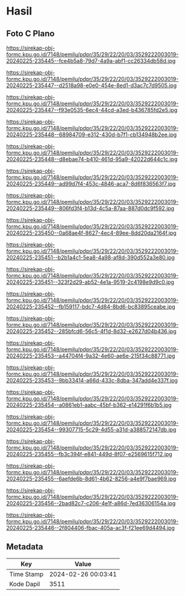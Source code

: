 # Hasil

## Foto C Plano

https://sirekap-obj-formc.kpu.go.id/7148/pemilu/pdpr/35/29/22/20/03/3529222003019-20240225-235445--fce4b5a8-79d7-4a9a-abf1-cc26334db58d.jpg

https://sirekap-obj-formc.kpu.go.id/7148/pemilu/pdpr/35/29/22/20/03/3529222003019-20240225-235447--d2518a98-e0e0-454e-8ed1-d3ac7c7d9505.jpg

https://sirekap-obj-formc.kpu.go.id/7148/pemilu/pdpr/35/29/22/20/03/3529222003019-20240225-235447--f93e0535-6ec4-44cd-a3ed-b436785fd2e5.jpg

https://sirekap-obj-formc.kpu.go.id/7148/pemilu/pdpr/35/29/22/20/03/3529222003019-20240225-235448--68984709-e312-430d-b7f1-cb134948b2ee.jpg

https://sirekap-obj-formc.kpu.go.id/7148/pemilu/pdpr/35/29/22/20/03/3529222003019-20240225-235448--d8ebae74-b410-461d-95a9-42022d644c1c.jpg

https://sirekap-obj-formc.kpu.go.id/7148/pemilu/pdpr/35/29/22/20/03/3529222003019-20240225-235449--ad99d7f4-453c-4846-aca7-8d6f836563f7.jpg

https://sirekap-obj-formc.kpu.go.id/7148/pemilu/pdpr/35/29/22/20/03/3529222003019-20240225-235449--806fd3f4-b13d-4c5a-87aa-887d0dc9f592.jpg

https://sirekap-obj-formc.kpu.go.id/7148/pemilu/pdpr/35/29/22/20/03/3529222003019-20240225-235450--0a68ae4f-8627-4ec4-89ee-8dd20da2164f.jpg

https://sirekap-obj-formc.kpu.go.id/7148/pemilu/pdpr/35/29/22/20/03/3529222003019-20240225-235451--b2b1a4c1-5ea8-4a98-af8d-390d552a3e80.jpg

https://sirekap-obj-formc.kpu.go.id/7148/pemilu/pdpr/35/29/22/20/03/3529222003019-20240225-235451--323f2d29-ab52-4e1a-9519-2c4198e9d9c0.jpg

https://sirekap-obj-formc.kpu.go.id/7148/pemilu/pdpr/35/29/22/20/03/3529222003019-20240225-235452--fb159117-bdc7-4d84-8bd6-bc83895ceabe.jpg

https://sirekap-obj-formc.kpu.go.id/7148/pemilu/pdpr/35/29/22/20/03/3529222003019-20240225-235452--285bfcd6-56c5-4f1d-8d32-e2627d04b436.jpg

https://sirekap-obj-formc.kpu.go.id/7148/pemilu/pdpr/35/29/22/20/03/3529222003019-20240225-235453--a44704f4-9a32-4e60-ae6e-215f34c88771.jpg

https://sirekap-obj-formc.kpu.go.id/7148/pemilu/pdpr/35/29/22/20/03/3529222003019-20240225-235453--9bb33414-a66d-433c-8dba-347add4e337f.jpg

https://sirekap-obj-formc.kpu.go.id/7148/pemilu/pdpr/35/29/22/20/03/3529222003019-20240225-235454--a0861eb1-aabc-45bf-b362-e14291f6b1b5.jpg

https://sirekap-obj-formc.kpu.go.id/7148/pemilu/pdpr/35/29/22/20/03/3529222003019-20240225-235454--99307715-5c29-4d55-a31d-a388572147db.jpg

https://sirekap-obj-formc.kpu.go.id/7148/pemilu/pdpr/35/29/22/20/03/3529222003019-20240225-235455--fb3c394f-e841-449d-8f07-e2569615f712.jpg

https://sirekap-obj-formc.kpu.go.id/7148/pemilu/pdpr/35/29/22/20/03/3529222003019-20240225-235455--6aefde6b-8d61-4b62-8256-a4e9f7bae969.jpg

https://sirekap-obj-formc.kpu.go.id/7148/pemilu/pdpr/35/29/22/20/03/3529222003019-20240225-235456--2bad82c7-c206-4e1f-a86d-7ed36306154a.jpg

https://sirekap-obj-formc.kpu.go.id/7148/pemilu/pdpr/35/29/22/20/03/3529222003019-20240225-235446--2f804406-fbac-405a-ac3f-f21ee69d4494.jpg


## Metadata

| Key        | Value               |
| ---------- | ------------------- |
| Time Stamp | 2024-02-26 00:03:41 |
| Kode Dapil | 3511                |




